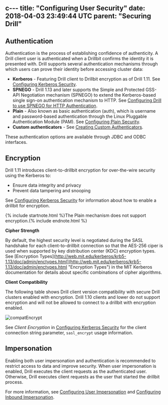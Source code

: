 c---
title: "Configuring User Security"
date: 2018-04-03 23:49:44 UTC
parent: "Securing Drill"
---
## Authentication

Authentication is the process of establishing confidence of authenticity. A Drill client user is authenticated when a Drillbit confirms the identity it is presented with.  Drill supports several authentication mechanisms through which users can prove their identity before accessing cluster data: 

* **Kerberos** - Featuring Drill client to Drillbit encryption as of Drill 1.11. See [Configuring Kerberos Security]({{site.baseurl}}/docs/configuring-kerberos-security/).  
* **SPNEGO** - Drill 1.13 and later supports the Simple and Protected GSS-API Negotiation mechanism (SPNEGO) to extend the Kerberos-based single sign-on authentication mechanism to HTTP. See [Configuring Drill to use SPNEGO for HTTP Authentication]({{site.baseurl}}/docs/configuring-drill-to-use-spnego-for-http-authentication/).
* **Plain** - Also known as basic authentication (auth), which is username and password-based authentication through the Linux Pluggable Authentication Module (PAM). See [Configuring Plain Security]({{site.baseurl}}/docs/configuring-plain-security/).
* **Custom authenticators** - See [Creating Custom Authenticators]({{site.baseurl}}/docs/creating-custom-authenticators).

These authentication options are available through JDBC and ODBC interfaces.  

## Encryption

Drill 1.11 introduces client-to-drillbit encryption for over-the-wire security using the Kerberos to:

* Ensure data integrity and privacy 
* Prevent data tampering and snooping


See [Configuring Kerberos Security]({{site.baseurl}}/docs/configuring-kerberos-security/) for information about how to enable a drillbit for encryption.

{% include startnote.html %}The Plain mechanism does not support encryption.{% include endnote.html %}  
 
**Cipher Strength**

By default, the highest security level is negotiated during the SASL handshake for each client-to-drillbit connection so that the AES-256 ciper is used when supported by key distribution center (KDC) encryption types. See [Encryption Types](http://web.mit.edu/kerberos/krb5-1.13/doc/admin/enctypes.html](http://web.mit.edu/kerberos/krb5-1.13/doc/admin/enctypes.html "Encryption Types") in the MIT Kerberos documentation for details about specific combinations of cipher algorithms. 

**Client Compatibility**  

The following table shows Drill client version compatibility with secure Drill clusters enabled with encryption. Drill 1.10 clients and lower do not support encryption and will not be allowed to connect to a drillbit with encryption enabled. 

![compatEncrypt]({{site.baseurl}}/docs/img/client-encrypt-compatibility.png)

See *Client Encryption* in [Configuring Kerberos Security]({{site.baseurl}}/docs/configuring-kerberos-authentication/#client-encryption) for the client connection string parameter, `sasl_encrypt` usage information.

## Impersonation

Enabling both user impersonation and authentication is recommended to restrict access to data and improve security. When user impersonation is enabled, Drill executes the client requests as the authenticated user. Otherwise, Drill executes client requests as the user that started the drillbit process. 

For more information, see [Configuring User Impersonation]({{site.baseurl}}/docs/configuring-user-impersonation/) and [Configuring Inbound Impersonation]({{site.baseurl}}/docs/configuring-inbound-impersonation/).






